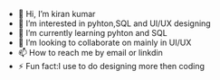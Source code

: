 - 👋 Hi, I’m kiran kumar
- 👀 I’m interested in pyhton,SQL and UI/UX designing
- 🌱 I’m currently learning pyhton and SQL
- 💞️ I’m looking to collaborate on mainly in UI/UX
- 📫 How to reach me by email or linkdin
- ⚡ Fun fact:I use to do designing more then coding 
<!---
thundercasd/thundercasd is a ✨ special ✨ repository because its `README.md` (this file) appears on your GitHub profile.
You can click the Preview link to take a look at your changes.
--->
